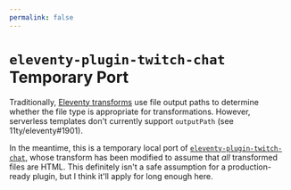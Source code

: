```yaml
---
permalink: false
---
```

# `eleventy-plugin-twitch-chat` Temporary Port

Traditionally, [Eleventy transforms](https://www.11ty.dev/docs/config/#transforms) use file output paths to determine whether the file type is appropriate for transformations. However, serverless templates don't currently support `outputPath` (see 11ty/eleventy#1901).

In the meantime, this is a temporary local port of [`eleventy-plugin-twitch-chat`](https://npmjs.com/package/eleventy-plugin-twitch-chat), whose transform has been modified to assume that *all* transformed files are HTML. This definitely isn't a safe assumption for a production-ready plugin, but I think it'll apply for long enough here.